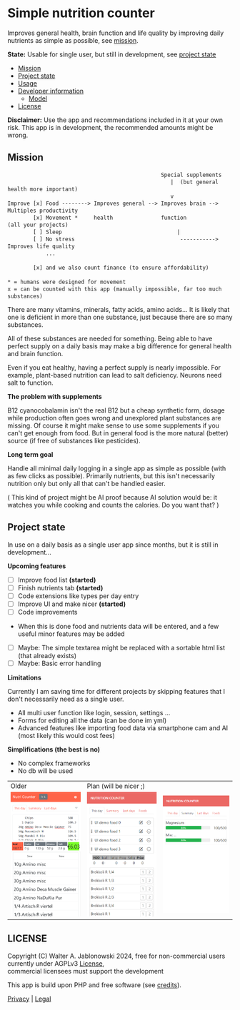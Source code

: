 # Simple nutrition counter

Improves general health, brain function and life quality by improving daily nutrients as simple as possible, see [mission](#mission).

**State:** Usable for single user, but still in development, see [project state](#project-state)

- [Mission](#mission)
- [Project state](#project-state)
- [Usage](misc/usage.md)
- [Developer information](misc/dev_info.md)
  - [Model](misc/dev_info.md#model)
- [License](#license)

**Disclaimer:** Use the app and recommendations included in it at your own risk. This app is in development, the recommended amounts might be wrong.


Mission
----------------------------------------------------------

```
                                                Special supplements
                                                   |  (but general health more important)
                                                   v
Improve [x] Food --------> Improves general --> Improves brain --> Multiples productivity
        [x] Movement *     health               function           (all your projects)
        [ ] Sleep                                    |
        [ ] No stress                                 -----------> Improves life quality
            ...

        [x] and we also count finance (to ensure affordability)

* = humans were designed for movement
x = can be counted with this app (manually impossible, far too much substances)
```

There are many vitamins, minerals, fatty acids, amino acids... It is likely that one is deficient in more than one substance, just because there are so many substances.

All of these substances are needed for something. Being able to have perfect supply on a daily basis may make a big difference for general health and brain function.

Even if you eat healthy, having a perfect supply is nearly impossible. For example, plant-based nutrition can lead to salt deficiency. Neurons need salt to function.

**The problem with supplements**

B12 cyanocobalamin isn't the real B12 but a cheap synthetic form, dosage while production often goes wrong and unexplored plant substances are missing. Of course it might make sense to use some supplements if you can't get enough from food. But in general food is the more natural (better) source (if free of substances like pesticides).

**Long term goal**

Handle all minimal daily logging in a single app as simple as possible (with as few clicks as possible). Primarily nutrients, but this isn't necessarily nutrition only but only all that can't be handled easier.

( This kind of project might be AI proof because AI solution would be: it watches you while cooking and counts the calories. Do you want that? )


Project state
----------------------------------------------------------

In use on a daily basis as a single user app since months, but it is still in development...

**Upcoming features**

- [ ] Improve food list **(started)**
- [ ] Finish nutrients tab **(started)**
- [ ] Code extensions like types per day entry
- [ ] Improve UI and make nicer **(started)**
- [ ] Code improvements
- When this is done food and nutrients data will be entered, and a few useful minor features may be added
- [ ] Maybe: The simple textarea might be replaced with a sortable html list (that already exists)
- [ ] Maybe: Basic error handling

**Limitations**

Currently I am saving time for different projects by skipping features that I don't necessarily need as a single user.

- All multi user function like login, session, settings ...
- Forms for editing all the data (can be done im yml)
- Advanced features like importing food data via smartphone cam and AI (most likely this would cost fees)

**Simplifications (the best is no)**

- No complex frameworks
- No db will be used

<table>
  <tr>
    <td>Older</td>
    <td>Plan (will be nicer ;)</td>
    <td>&nbsp;</td>
  </tr>
  <tr>
    <td>
      <img src="misc/img.png" width="200">
    </td>
    <td>
      <img src="misc/design_1.png" width="200">
    </td>
    <td>
      <img src="misc/design_2.png" width="200">
    </td>
  </tr>
</table>


LICENSE
----------------------------------------------------------

Copyright (C) Walter A. Jablonowski 2024, free for non-commercial users currently under AGPLv3 [License](https://choosealicense.com/licenses/agpl-3.0), \
commercial licensees must support the development

This app is build upon PHP and free software (see [credits](credits.md)).

[Privacy](https://walter-a-jablonowski.github.io/privacy.html) | [Legal](https://walter-a-jablonowski.github.io/imprint.html)

